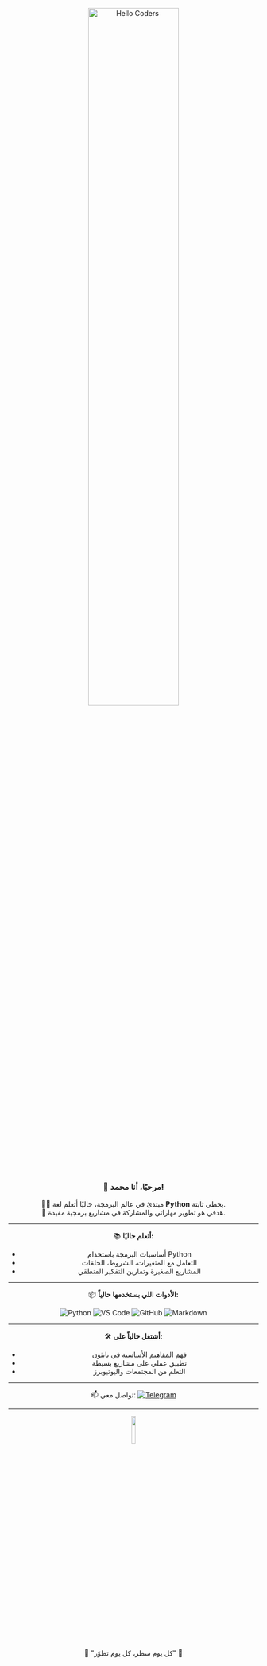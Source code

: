 <div align="center">

<img src="https://github.com/SP-XD/SP-XD/blob/main/images/hellocoders_rounded.gif?raw=true" alt="Hello Coders" width="60%"/> <br>

### 👋 مرحبًا، أنا محمد!
🧑‍💻 مبتدئ في عالم البرمجة، حاليًا أتعلم لغة **Python** بخطى ثابتة.<br>
🎯 هدفي هو تطوير مهاراتي والمشاركة في مشاريع برمجية مفيدة.<br>

---

📚 **أتعلم حاليًا:**
- أساسيات البرمجة باستخدام Python
- التعامل مع المتغيرات، الشروط، الحلقات
- المشاريع الصغيرة وتمارين التفكير المنطقي

---

📦 **الأدوات اللي بستخدمها حالياً:**

![Python](https://img.shields.io/badge/Python-FFD43B?style=flat&logo=python&logoColor=darkgreen)
![VS Code](https://img.shields.io/badge/Visual_Studio_Code-0078D4?style=flat&logo=visual%20studio%20code&logoColor=white)
![GitHub](https://img.shields.io/badge/GitHub-181717?style=flat&logo=github&logoColor=white)
![Markdown](https://img.shields.io/badge/Markdown-000000?style=flat&logo=markdown&logoColor=white)

---

🛠️ **أشتغل حالياً على:**
- فهم المفاهيم الأساسية في بايثون
- تطبيق عملي على مشاريع بسيطة
- التعلم من المجتمعات واليوتيوبرز

---

📫 تواصل معي:
[![Telegram](https://img.shields.io/badge/TG-تابعني_على_تلغرام-blue?style=flat&logo=telegram)](https://t.me/اسم_مستخدمك) <!-- غيّر الرابط حسب اسمك -->

---

<img src="https://raw.githubusercontent.com/Tarikul-Islam-Anik/Animated-Fluent-Emojis/master/Emojis/Animals/Penguin.png" width="12%" /><br>
📌 "كل يوم سطر، كل يوم تطوّر" 💪

</div>
